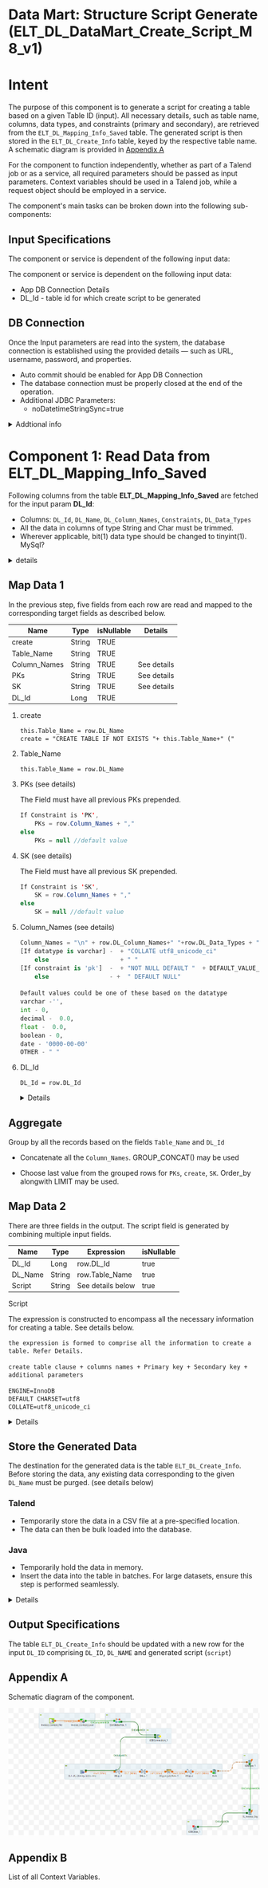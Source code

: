 # Data Mart: Structure Script Generate	 (ELT_DL_DataMart_Create_Script_M8_v1)

# Intent

The purpose of this component is to generate a script for creating a table based on a given Table ID (input). All necessary details, such as table name, columns, data types, and constraints (primary and secondary), are retrieved from the `ELT_DL_Mapping_Info_Saved` table. The generated script is then stored in the `ELT_DL_Create_Info` table, keyed by the respective table name. A schematic diagram is provided in [Appendix A](#appendix-a)

For the component to function independently, whether as part of a Talend job or as a service, all required parameters should be passed as input parameters. Context variables should be used in a Talend job, while a request object should be employed in a service.

The component's main tasks can be broken down into the following sub-components:

## Input Specifications
The component or service is dependent of the following input data:

The component or service is dependent on the following input data:

- App DB Connection Details
- DL_Id - table id for which create script to be generated

## DB Connection 

Once the Input parameters are read into the system, the database connection is established using the provided details — such as URL, username, password, and properties.
 - Auto commit should be enabled for App DB Connection
 - The database connection must be properly closed at the end of the operation.
 - Additional JDBC Parameters:
    * noDatetimeStringSync=true


<details>
<summary>Addtional info</summary>
Below are the details to setup a mysql connection.

```java
properties_string = "noDatetimeStringSync=true"
dbUrl = "jdbc:mysql://" + context.APP_HOST + ":" + context.APP_PORT + "/" + context.APP_DBNAME + "?" + properties_string;
...

```
username and password need to passed to create connection.
</details>

# Component 1: Read Data from ELT_DL_Mapping_Info_Saved
Following  columns from the table **ELT_DL_Mapping_Info_Saved** are fetched for the input param **DL_Id**:

- Columns: `DL_Id`, `DL_Name`, `DL_Column_Names`, `Constraints`, `DL_Data_Types`
- All the data in columns of type String and Char must be trimmed. 
- Wherever applicable, bit(1) data type should be changed to tinyint(1). MySql?
<details>
<summary>details</summary>
Query to fetch data:

``` sql
SELECT 
  DISTINCT 
  DL_Name AS Table_Name,
  DL_Column_Names AS Column_Name_Alias,
  `Constraints`,
  CASE 
    WHEN DL_Data_Types = 'bit(1)' THEN 'tinyint(1)' 
    ELSE DL_Data_Types 
  END AS DL_Data_Types,
  DL_Id 
FROM 
  ELT_DL_Mapping_Info_Saved
WHERE 
  DL_Id = 'DL_Id';
```

</details>

## Map Data 1

In the previous step, five fields from each row are read and mapped to the corresponding target fields as described below.



| Name	| Type	| isNullable	| Details|
| --- | ---| ---| ---|
| create	| String	| TRUE	| 	|
| Table_Name | String | TRUE	| 	|
| Column_Names | String | TRUE	| See details	|
| PKs | String | TRUE	| See details	|
| SK | String | TRUE	| See details	|
| DL_Id | Long | TRUE	| 	|

1. create
    ```
    this.Table_Name = row.DL_Name 
    create = "CREATE TABLE IF NOT EXISTS "+ this.Table_Name+" ("
    ```
2. Table_Name
    ```
    this.Table_Name = row.DL_Name 
    ```

4. PKs (see details)

    The Field must have all previous PKs prepended. 
    ```java
    If Constraint is 'PK',  
        PKs = row.Column_Names + ","
    else
        PKs = null //default value
    ```

5. SK (see details)

    The Field must have all previous SK prepended. 

    ```java
    If Constraint is 'SK',
        SK = row.Column_Names + ","
    else
        SK = null //default value
    ```

5. Column_Names (see details)
    ```python
    Column_Names = "\n" + row.DL_Column_Names+" "+row.DL_Data_Types + " " 
    [If datatype is varchar] -  + "COLLATE utf8_unicode_ci"
        else                    + " "
    [If constraint is 'pk']  -  + "NOT NULL DEFAULT "  + DEFAULT_VALUE_FOR_TYPE
        else                 - +  " DEFAULT NULL"

    Default values could be one of these based on the datatype
    varchar -'',
    int - 0,
    decimal -  0.0,
    float -  0.0,
    boolean - 0,
    date - '0000-00-00'
    OTHER - " "
    ```


6. DL_Id
    ```
    DL_Id = row.DL_Id
    ```


    <details>

    Below are the expressions configured in talend for the above properties.

    | Name         | Expression|
    |--------------|-------|
    | Table_Name   | context.DL_Name  |
    | create       | "CREATE TABLE IF NOT EXISTS `"+Var.Table_Name+"` ("  |
    | PKs          | StringHandling.DOWNCASE(OUT.Constraints).equals("pk") ? (Var.PKs == null ? "" : Var.PKs)+"`"+OUT.Column_Name_Alias +"`,": Var.PKs |
    | SKs          | StringHandling.DOWNCASE(OUT.Constraints).equals("sk") ? (Var.SKs == null ? "" : Var.SKs)+"`"+OUT.Column_Name_Alias +"`,": Var.SKs |
    | SKs1         | Var.SKs==null?"":Var.SKs  |
    | Column_Names | "\n"+"`"+OUT.Column_Name_Alias+"` "+ (OUT.Data_Type.startsWith("text") && StringHandling.DOWNCASE(OUT.Constraints).equals("pk") ? "varchar(150)" : OUT.Data_Type ) +" " + (StringHandling.DOWNCASE(OUT.Data_Type).startsWith("varchar")? "COLLATE utf8_unicode_ci":" ") +" "+ (StringHandling.DOWNCASE(OUT.Constraints).equals("pk") ? (" NOT NULL DEFAULT "+(StringHandling.DOWNCASE(OUT.Data_Type).contains("varchar")?"''": (StringHandling.DOWNCASE(OUT.Data_Type).contains("int")?"'0'": (StringHandling.DOWNCASE(OUT.Data_Type).contains("text")?"''": (StringHandling.DOWNCASE(OUT.Data_Type).contains("decimal")?"'0.0'": (StringHandling.DOWNCASE(OUT.Data_Type).contains("float")?"'0.0'": (StringHandling.DOWNCASE(OUT.Data_Type).contains("Boolean")?"0": (StringHandling.DOWNCASE(OUT.Data_Type).contains("char")?"''": (StringHandling.DOWNCASE(OUT.Data_Type).contains("date")?"'0000-00-00'":" "))))))))) :(StringHandling.DOWNCASE(OUT.Constraints).equals("sk")? " NOT NULL DEFAULT '0' " : " DEFAULT NULL")) |


    </details>

## Aggregate

Group by all the records based on the fields `Table_Name` and `DL_Id`


 - Concatenate all the `Column_Names`. GROUP_CONCAT() may be used

 - Choose last value from the grouped rows for `PKs`, `create`, `SK`. Order_by alongwith LIMIT may be used.


## Map Data 2

There are three fields in the output. The script field is generated by combining multiple input fields.

| Name      | Type   | Expression      | isNullable |
|-----------|--------|-----------------|------------|
| DL_Id     | Long   | row.DL_Id       | true       |
| DL_Name   | String | row.Table_Name  | true       |
| Script    | String | See details below       | true       |

Script

The expression is constructed to encompass all the necessary information for creating a table. See details below.

```
the expression is formed to comprise all the information to create a table. Refer Details.

create table clause + columns names + Primary key + Secondary key + additional parameters

ENGINE=InnoDB 
DEFAULT CHARSET=utf8 
COLLATE=utf8_unicode_ci

```


<details>

Below are the expressions configured in talend for the above properties.

| Name    | Expression                                                                                   |
|---------|----------------------------------------------------------------------------------------------|
| length  | StringHandling.LEN(row3.PKs) - 1                                                             |
| PKs     | row3.PKs.substring(0, Var.length)                                                            |
| PKs1    | row3.PKs + row3.SK                                                                           |
| SKs     | StringHandling.LEN(Var.PKs1) - 1                                                             |
| SKs1    | Var.PKs1.substring(0, Var.SKs)                                                               |
| PK      | " Primary Key (" + Var.SKs1 + " ) "                                                          |
| end     | ") ENGINE=InnoDB DEFAULT CHARSET=utf8 COLLATE=utf8_unicode_ci"                               |
| script  | row3.create + row3.Column_Names + ",\n" + Var.PK + "\n" + Var.end                            |

</details>


## Store the Generated Data

The destination for the generated data is the table `ELT_DL_Create_Info`. Before storing the data, any existing data corresponding to the given `DL_Name` must be purged. (see details below)

### Talend

- Temporarily store the data in a CSV file at a pre-specified location.
- The data can then be bulk loaded into the database.

### Java

- Temporarily hold the data in memory.
- Insert the data into the table in batches. For large datasets, ensure this step is performed seamlessly.
 

<details>
Purge the data corresponding to given DL_Name from the table 

```sql
"Delete from ELT_DL_Create_Info  where  DL_Name = '" + context.DL_Name +"' "
```

Loading the data into the Table:

talend:

```sql
LOAD DATA LOCAL INFILE <filename> INTO TABLE "ELT_DL_Create_Info" ...
```

Java:

```sql
 // Use batch commands (e.g. addBatch, executeBatch)
```
</details>


## Output Specifications


The table `ELT_DL_Create_Info` should be updated with a new row for the input `DL_ID` comprising `DL_ID`, `DL_NAME` and generated script (`script`)

## Appendix A

Schematic diagram of the component.

![chematic diagram](./ELT_DL_Create_Script_M8_v1_0.1.png "ELT_DL_Create_Script_M8_v1")


## Appendix B

List of all Context Variables.
